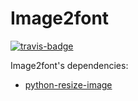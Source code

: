 # Image2font

[![travis-badge][]][travis]

[travis-badge]: https://travis-ci.org/limaconoob/Image2font.svg?branch=master&style=flat-square
[travis]: https://travis-ci.org/limaconoob/Image2font

Image2font's dependencies:
* [python-resize-image](https://pypi.python.org/pypi/python-resize-image)
